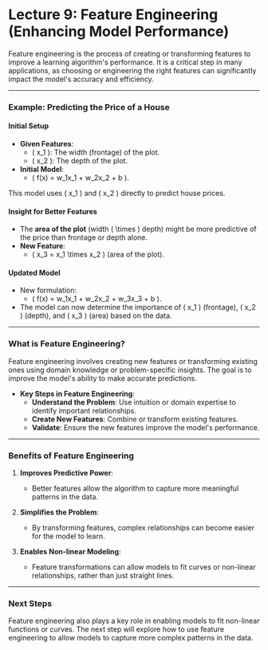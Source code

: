 # Lecture 9: Feature Engineering (Enhancing Model Performance)

Feature engineering is the process of creating or transforming features to improve a learning algorithm's performance. It is a critical step in many applications, as choosing or engineering the right features can significantly impact the model's accuracy and efficiency.

---

### **Example: Predicting the Price of a House**

#### Initial Setup
- **Given Features**:  
  - \( x_1 \): The width (frontage) of the plot.  
  - \( x_2 \): The depth of the plot.  
- **Initial Model**:  
  - \( f(x) = w_1x_1 + w_2x_2 + b \).  

This model uses \( x_1 \) and \( x_2 \) directly to predict house prices.  

#### Insight for Better Features
- The **area of the plot** (width \( \times \) depth) might be more predictive of the price than frontage or depth alone.  
- **New Feature**:  
  - \( x_3 = x_1 \times x_2 \) (area of the plot).  

#### Updated Model
- New formulation:  
  - \( f(x) = w_1x_1 + w_2x_2 + w_3x_3 + b \).  
- The model can now determine the importance of \( x_1 \) (frontage), \( x_2 \) (depth), and \( x_3 \) (area) based on the data.

---

### **What is Feature Engineering?**

Feature engineering involves creating new features or transforming existing ones using domain knowledge or problem-specific insights. The goal is to improve the model's ability to make accurate predictions.  

- **Key Steps in Feature Engineering**:  
  - **Understand the Problem**: Use intuition or domain expertise to identify important relationships.  
  - **Create New Features**: Combine or transform existing features.  
  - **Validate**: Ensure the new features improve the model's performance.  

---

### **Benefits of Feature Engineering**

1. **Improves Predictive Power**:  
   - Better features allow the algorithm to capture more meaningful patterns in the data.

2. **Simplifies the Problem**:  
   - By transforming features, complex relationships can become easier for the model to learn.

3. **Enables Non-linear Modeling**:  
   - Feature transformations can allow models to fit curves or non-linear relationships, rather than just straight lines.

---

### **Next Steps**

Feature engineering also plays a key role in enabling models to fit non-linear functions or curves. The next step will explore how to use feature engineering to allow models to capture more complex patterns in the data.